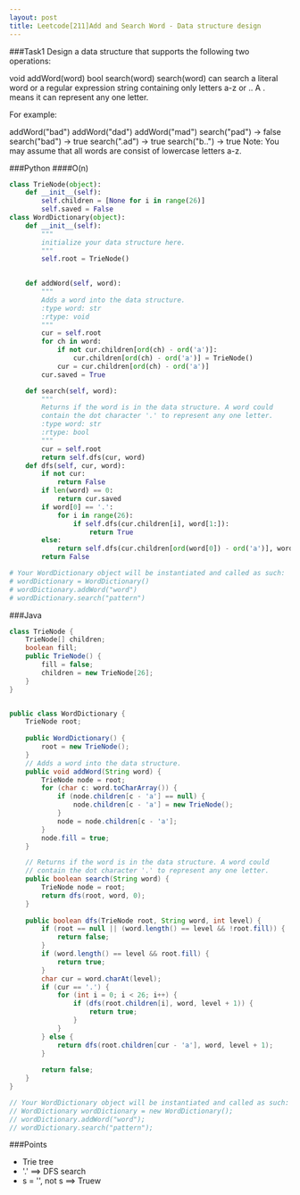 ```yaml
---
layout: post
title: Leetcode[211]Add and Search Word - Data structure design
---
```

###Task1
Design a data structure that supports the following two operations:

void addWord(word)
bool search(word)
search(word) can search a literal word or a regular expression string containing only letters a-z or .. A . means it can represent any one letter.

For example:

addWord("bad")
addWord("dad")
addWord("mad")
search("pad") -> false
search("bad") -> true
search(".ad") -> true
search("b..") -> true
Note:
You may assume that all words are consist of lowercase letters a-z.

###Python
####O(n)
```python
class TrieNode(object):
    def __init__(self):
        self.children = [None for i in range(26)]
        self.saved = False
class WordDictionary(object):
    def __init__(self):
        """
        initialize your data structure here.
        """
        self.root = TrieNode()
        

    def addWord(self, word):
        """
        Adds a word into the data structure.
        :type word: str
        :rtype: void
        """
        cur = self.root
        for ch in word:
            if not cur.children[ord(ch) - ord('a')]:
                cur.children[ord(ch) - ord('a')] = TrieNode()
            cur = cur.children[ord(ch) - ord('a')]
        cur.saved = True

    def search(self, word):
        """
        Returns if the word is in the data structure. A word could
        contain the dot character '.' to represent any one letter.
        :type word: str
        :rtype: bool
        """
        cur = self.root
        return self.dfs(cur, word)
    def dfs(self, cur, word):
        if not cur:
            return False
        if len(word) == 0:
            return cur.saved
        if word[0] == '.':
            for i in range(26):
                if self.dfs(cur.children[i], word[1:]):
                    return True
        else:
            return self.dfs(cur.children[ord(word[0]) - ord('a')], word[1:])
        return False

# Your WordDictionary object will be instantiated and called as such:
# wordDictionary = WordDictionary()
# wordDictionary.addWord("word")
# wordDictionary.search("pattern")
```

###Java
```java
class TrieNode {
    TrieNode[] children;
    boolean fill;
    public TrieNode() {
        fill = false;
        children = new TrieNode[26];
    }
}


public class WordDictionary {
    TrieNode root;
    
    public WordDictionary() {
        root = new TrieNode();
    }
    // Adds a word into the data structure.
    public void addWord(String word) {
        TrieNode node = root;
        for (char c: word.toCharArray()) {
            if (node.children[c - 'a'] == null) {
                node.children[c - 'a'] = new TrieNode();
            }
            node = node.children[c - 'a'];
        }
        node.fill = true;
    }

    // Returns if the word is in the data structure. A word could
    // contain the dot character '.' to represent any one letter.
    public boolean search(String word) {
        TrieNode node = root;
        return dfs(root, word, 0);
    }
    
    public boolean dfs(TrieNode root, String word, int level) {
        if (root == null || (word.length() == level && !root.fill)) {
            return false;
        }
        if (word.length() == level && root.fill) {
            return true;
        }
        char cur = word.charAt(level);
        if (cur == '.') {
            for (int i = 0; i < 26; i++) {
                if (dfs(root.children[i], word, level + 1)) {
                    return true;
                }
            }
        } else {
            return dfs(root.children[cur - 'a'], word, level + 1);
        }
        
        return false;
    }
}

// Your WordDictionary object will be instantiated and called as such:
// WordDictionary wordDictionary = new WordDictionary();
// wordDictionary.addWord("word");
// wordDictionary.search("pattern");
```

###Points
* Trie tree
* '.' ==> DFS search
* s = '', not s ==> Truew